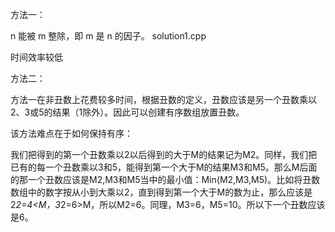 方法一：

n 能被 m 整除，即 m 是 n 的因子。 solution1.cpp

时间效率较低

方法二：

方法一在非丑数上花费较多时间，根据丑数的定义，丑数应该是另一个丑数乘以 2、3或5的结果（1除外）。因此可以创建有序数组放置丑数。

该方法难点在于如何保持有序：

我们把得到的第一个丑数乘以2以后得到的大于M的结果记为M2。同样，我们把已有的每一个丑数乘以3和5，能得到第一个大于M的结果M3和M5。那么M后面的那一个丑数应该是M2,M3和M5当中的最小值：Min(M2,M3,M5)。比如将丑数数组中的数字按从小到大乘以2，直到得到第一个大于M的数为止，那么应该是2*2=4<M，3*2=6>M，所以M2=6。同理，M3=6，M5=10。所以下一个丑数应该是6。
